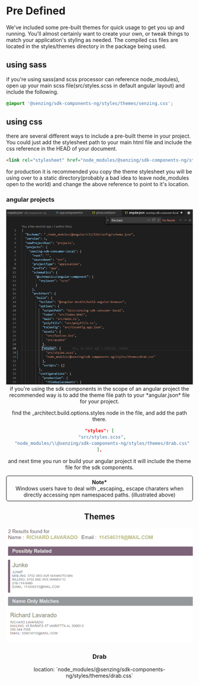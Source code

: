 # Pre Defined

We've included some pre-built themes for quick usage to get you up and running. You'll almost certainly want to create your own, or tweak things to match your application's styling as needed. The compiled css files are located in the styles/themes directory in the package being used.

## using sass
if you're using sass(and scss processor can reference node_modules), open up your main scss file(src/styles.scss in default angular layout) and include the following.

```scss
@import '@senzing/sdk-components-ng/styles/themes/senzing.css';
```

## using css
there are several different ways to include a pre-built theme in your project.
You could just add the stylesheet path to your main html file and include the css reference in the HEAD of your document.

```html
<link rel="stylesheet" href="node_modules/@senzing/sdk-components-ng/styles/themes/senzing.css">
```
for production it is recommended you copy the theme stylesheet you will be using over to a static directory(probably a bad idea to leave node_modules open to the world) and change the above reference to point to it's location. 

### angular projects
<center><img src="../images/themes/add-to-style-paths.png"><center>
if you're using the sdk components in the scope of an angular project the recommended way is to add the theme file path to your *angular.json* file for your project.

find the _architect.build.options.styles node in the file, and add the path there. 
```json
"styles": [
  "src/styles.scss",
  "node_modules/\\@senzing/sdk-components-ng/styles/themes/drab.css"
],
```
and next time you run or build your angular project it will include the theme file for the sdk components.

<div style="border-radius: 5px; border: 1px solid #000; padding: 8px;">
  <div><b>Note*</b></div>
  Windows users have to deal with _escaping_ escape charaters when directly accessing npm namespaced paths.
  (illustrated above) 
</div>


## Themes

<div style="display: flex-box; flex-direction: columns;">
  <img src="../images/themes/ss-drab.png">
  <p>
    <h3>Drab</h3>
    <label>location: </label>`node_modules/@senzing/sdk-components-ng/styles/themes/drab.css`
  </p>
</div>
